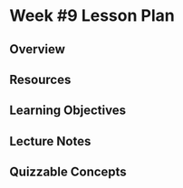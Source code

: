 # Week #9 Lesson Plan

## Overview

## Resources

## Learning Objectives
 
## Lecture Notes

## Quizzable Concepts